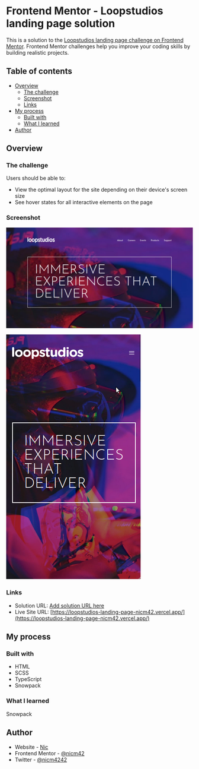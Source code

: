 # Frontend Mentor - Loopstudios landing page solution

This is a solution to the [Loopstudios landing page challenge on Frontend Mentor](https://www.frontendmentor.io/challenges/loopstudios-landing-page-N88J5Onjw). Frontend Mentor challenges help you improve your coding skills by building realistic projects.

## Table of contents

- [Overview](#overview)
  - [The challenge](#the-challenge)
  - [Screenshot](#screenshot)
  - [Links](#links)
- [My process](#my-process)
  - [Built with](#built-with)
  - [What I learned](#what-i-learned)
- [Author](#author)

## Overview

### The challenge

Users should be able to:

- View the optimal layout for the site depending on their device's screen size
- See hover states for all interactive elements on the page

### Screenshot

![Screenshot](screenshot-desktop.png)

![Screenshot](screenshot-mobile.png)

### Links

- Solution URL: [Add solution URL here](https://your-solution-url.com)
- Live Site URL: [https://loopstudios-landing-page-nicm42.vercel.app/](https://loopstudios-landing-page-nicm42.vercel.app/)

## My process

### Built with

- HTML
- SCSS
- TypeScript
- Snowpack

### What I learned

Snowpack

## Author

- Website - [Nic](https://www.nicm42.co.uk)
- Frontend Mentor - [@nicm42](https://www.frontendmentor.io/profile/nicm42)
- Twitter - [@nicm4242](https://www.twitter.com/nicm4242)
